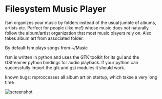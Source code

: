 Filesystem Music Player
=======================

fsm organizes your music by folders instead of the usual jumble of albums, artists etc. Perfect for people (like me!) whose music does not naturally follow the album/artist organization that most music players rely on. Also takes album art from associated folder.

By default fsm plays songs from ~/Music

fsm is written in python and uses the GTK toolkit for its gui and the GStreamer python bindings for audio playback. If your python can successfully import the gtk and gst modules it should work.

known bugs: reproccesses all album art on startup, which takse a very long time

![screenshot](https://raw.github.com/zodiac/fsm/master/screenshot.jpg)

